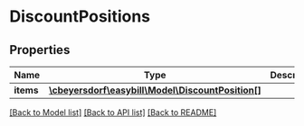 # DiscountPositions

## Properties
Name | Type | Description | Notes
------------ | ------------- | ------------- | -------------
**items** | [**\cbeyersdorf\easybill\Model\DiscountPosition[]**](DiscountPosition.md) |  | [optional] 

[[Back to Model list]](../README.md#documentation-for-models) [[Back to API list]](../README.md#documentation-for-api-endpoints) [[Back to README]](../README.md)


